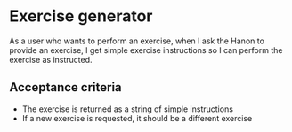 # Exercise generator

As a user who wants to perform an exercise, when I ask the Hanon to provide an
exercise, I get simple exercise instructions so I can perform the exercise as
instructed.

## Acceptance criteria

- The exercise is returned as a string of simple instructions
- If a new exercise is requested, it should be a different exercise

